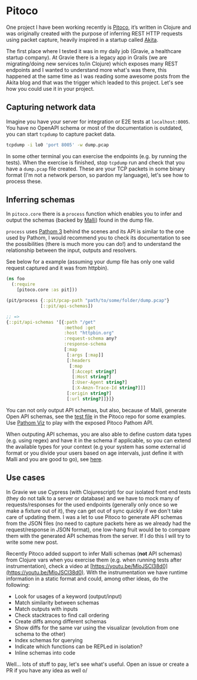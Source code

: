 # Pitoco

One project I have been working recently is [Pitoco](https://github.com/pfeodrippe/pitoco), it’s written in Clojure and was originally created with the purpose of inferring REST HTTP requests using packet capture, heavily inspired in a startup called [Akita](https://www.akitasoftware.com/blog). 

The first place where I tested it was in my daily job (Gravie, a healthcare startup company). At Gravie there is a legacy app in Grails (we are migrating/doing new services to/in Clojure) which exposes many REST endpoints and I wanted to understand more what's was there, this happened at the same time as I was reading some awesome posts from the Akita blog and that was the trigger which leaded to this project. Let's see how you could use it in your project.

## Capturing network data
Imagine you have your server for integration or E2E tests at  `localhost:8005`. You have no OpenAPI schema or most of the documentation is outdated, you can start `tcpdump` to capture packet data.

```bash
tcpdump -i lo0 'port 8005' -w dump.pcap
```

In some other terminal you can exercise the endpoints (e.g. by running the tests). When the exercise is finished, stop `tcpdump` run and check that you have a `dump.pcap` file created. These are your TCP packets in some binary format (I'm not a network person, so pardon my language), let's see how to process these.

## Inferring schemas
In `pitoco.core` there is a `process` function which enables you to infer and output the schemas (backed by [Malli](https://github.com/metosin/malli)) found in the dump file.

`process` uses [Pathom 3](https://pathom3.wsscode.com/) behind the scenes and its API is similar to the one used by Pathom, I would recommend you to check its documentation to see the possibilities (there is much more you can do!) and to understand the relationship between the input, outputs and resolvers.

See below for a example (assuming your dump file has only one valid request captured and it was from httpbin).

```clojure
(ns foo
  (:require
    [pitoco.core :as pit]))

(pit/process {::pit/pcap-path "path/to/some/folder/dump.pcap"}
             [::pit/api-schemas])

;; =>
{::pit/api-schemas '[{:path "/get"
                      :method :get
                      :host "httpbin.org"
                      :request-schema any?
                      :response-schema
                      [:map
                       [:args [:map]]
                       [:headers
                        [:map
                         [:Accept string?]
                         [:Host string?]
                         [:User-Agent string?]
                         [:X-Amzn-Trace-Id string?]]]
                       [:origin string?]
                       [:url string?]]}]}
```

You can not only output API schemas, but also, because of Malli, generate Open API schemas, see the [test file](https://github.com/pfeodrippe/pitoco/blob/master/test/pitoco/core_test.clj) in the Pitoco repo for some examples. Use [Pathom Viz](https://github.com/wilkerlucio/pathom-viz) to play with the exposed Pitoco Pathom API.

When outputing API schemas, you are also able to define custom data types (e.g. using regex) and have it in the schema if applicable, so you can extend the available types for your context (e.g your system has some external id format or you divide your users based on age intervals, just define it with Malli and you are good to go), see [here](https://github.com/pfeodrippe/pitoco/blob/master/test/pitoco/core_test.clj#L149).

## Use cases
In Gravie we use Cypress (with Clojurescript) for our isolated front end tests (they do not talk to a server or database) and we have to mock many of requests/responses for the used endpoints (generally only once so we make a fixture out of it), they can get out of sync quickly if we don't take care of updating them. I was a let to use Pitoco to generate API schemas from the JSON files (no need to capture packets here as we already had the request/response in JSON format), one low-hang fruit would be to compare them with the generated API schemas from the server. If I do this I will try to write some new post.

Recently Pitoco added support to infer Malli schemas (**not** API schemas) from Clojure vars when you exercise them (e.g. when running tests after instrumentation), check a video at [https://youtu.be/MloJSCl38d0](https://youtu.be/MloJSCl38d0). With the instrumentation we have runtime information in a static format and could, among other ideas, do the following:
-   Look for usages of a keyword (output/input)
-   Match similarity between schemas
-   Match outputs with inputs
-   Check stacktraces to find call ordering
-   Create diffs among different schemas
-   Show diffs for the same var using the visualizar (evolution from one schema to the other)
-   Index schemas for querying
-   Indicate which functions can be REPLed in isolation?
-   Inline schemas into code

Well... lots of stuff to pay, let's see what's useful. Open an issue or create a PR if you have any idea as well o/
